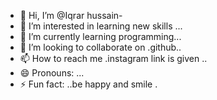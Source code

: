 - 👋 Hi, I’m @Iqrar hussain-
- 👀 I’m interested in learning new skills ...
- 🌱 I’m currently learning programming...
- 💞️ I’m looking to collaborate on .github..
- 📫 How to reach me .instagram link is given ..
- 😄 Pronouns: ...
- ⚡ Fun fact: ..be happy and smile .

<!---
Iqrar-code/Iqrar-code is a ✨ special ✨ repository because its `README.md` (this file) appears on your GitHub profile.
You can click the Preview link to take a look at your changes.
--->
